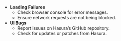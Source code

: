 - **Loading Failures**
    - Check browser console for error messages.
    - Ensure network requests are not being blocked.
- **UI Bugs**
    - Report issues on Hasura’s GitHub repository.
    - Check for updates or patches from Hasura.
